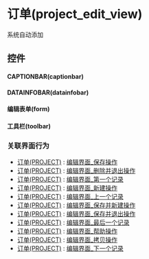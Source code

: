 # 订单(project_edit_view)  <!-- {docsify-ignore-all} -->


系统自动添加



## 控件
#### CAPTIONBAR(captionbar)
#### DATAINFOBAR(datainfobar)
#### 编辑表单(form)
#### 工具栏(toolbar)


### 关联界面行为
  * [订单(PROJECT)](module/crm/project) : [编辑界面_保存操作](module/crm/project#界面行为)
  * [订单(PROJECT)](module/crm/project) : [编辑界面_删除并退出操作](module/crm/project#界面行为)
  * [订单(PROJECT)](module/crm/project) : [编辑界面_第一个记录](module/crm/project#界面行为)
  * [订单(PROJECT)](module/crm/project) : [编辑界面_新建操作](module/crm/project#界面行为)
  * [订单(PROJECT)](module/crm/project) : [编辑界面_上一个记录](module/crm/project#界面行为)
  * [订单(PROJECT)](module/crm/project) : [编辑界面_保存并新建操作](module/crm/project#界面行为)
  * [订单(PROJECT)](module/crm/project) : [编辑界面_保存并退出操作](module/crm/project#界面行为)
  * [订单(PROJECT)](module/crm/project) : [编辑界面_最后一个记录](module/crm/project#界面行为)
  * [订单(PROJECT)](module/crm/project) : [编辑界面_帮助操作](module/crm/project#界面行为)
  * [订单(PROJECT)](module/crm/project) : [编辑界面_拷贝操作](module/crm/project#界面行为)
  * [订单(PROJECT)](module/crm/project) : [编辑界面_下一个记录](module/crm/project#界面行为)

<script>
 const { createApp } = Vue
  createApp({
    data() {
      return {

      }
    }
  }).use(ElementPlus).mount('#app')
</script>